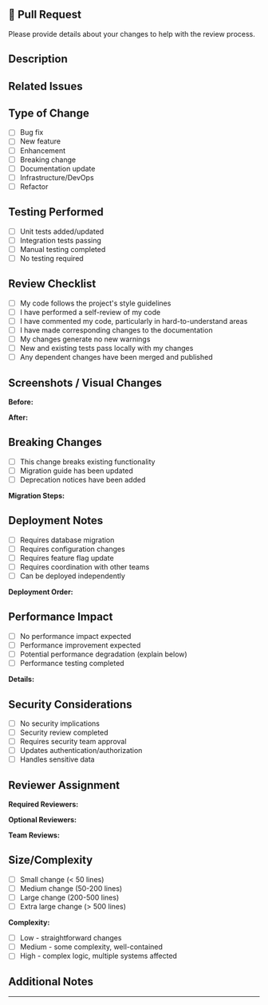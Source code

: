 ## 📝 Pull Request

Please provide details about your changes to help with the review process.

## Description
<!-- Provide a brief description of the changes in this PR -->
<!-- Example: Implement user authentication API with JWT tokens and role-based access control -->



## Related Issues
<!-- Link to any related issues -->
<!-- Format: Fixes #123, Addresses #456, Closes #789 -->



## Type of Change
<!-- Please delete options that are not relevant -->
- [ ] Bug fix
- [ ] New feature  
- [ ] Enhancement
- [ ] Breaking change
- [ ] Documentation update
- [ ] Infrastructure/DevOps
- [ ] Refactor

## Testing Performed
<!-- What testing have you done? -->
- [ ] Unit tests added/updated
- [ ] Integration tests passing
- [ ] Manual testing completed
- [ ] No testing required

## Review Checklist
<!-- Confirm you've completed these steps -->
- [ ] My code follows the project's style guidelines
- [ ] I have performed a self-review of my code
- [ ] I have commented my code, particularly in hard-to-understand areas
- [ ] I have made corresponding changes to the documentation
- [ ] My changes generate no new warnings
- [ ] New and existing tests pass locally with my changes
- [ ] Any dependent changes have been merged and published

## Screenshots / Visual Changes
<!-- If your changes affect the UI, please provide before/after screenshots -->
<!-- Delete this section if not applicable -->

**Before:**
<!-- Screenshot or description of current state -->

**After:**
<!-- Screenshot or description of new state -->

## Breaking Changes
<!-- List any breaking changes and migration steps required -->
<!-- Delete this section if no breaking changes -->

- [ ] This change breaks existing functionality
- [ ] Migration guide has been updated
- [ ] Deprecation notices have been added

**Migration Steps:**
<!-- Provide step-by-step migration instructions if applicable -->

## Deployment Notes
<!-- Special deployment considerations -->
<!-- Delete this section if standard deployment applies -->

- [ ] Requires database migration
- [ ] Requires configuration changes
- [ ] Requires feature flag update
- [ ] Requires coordination with other teams
- [ ] Can be deployed independently

**Deployment Order:**
<!-- If specific deployment sequence is required -->

## Performance Impact
<!-- Describe any performance implications -->
<!-- Delete this section if no performance impact -->

- [ ] No performance impact expected
- [ ] Performance improvement expected
- [ ] Potential performance degradation (explain below)
- [ ] Performance testing completed

**Details:**
<!-- Explain performance changes, benchmarks, or testing results -->

## Security Considerations
<!-- Any security implications or changes -->
<!-- Delete this section if no security implications -->

- [ ] No security implications
- [ ] Security review completed
- [ ] Requires security team approval
- [ ] Updates authentication/authorization
- [ ] Handles sensitive data

## Reviewer Assignment
<!-- Tag relevant reviewers or teams -->
<!-- Delete this section if not needed -->

**Required Reviewers:**
<!-- @mention specific people who must review -->

**Optional Reviewers:**
<!-- @mention people who should be aware -->

**Team Reviews:**
<!-- @mention teams that should review -->

## Size/Complexity
<!-- Help reviewers understand the scope -->

- [ ] Small change (< 50 lines)
- [ ] Medium change (50-200 lines)
- [ ] Large change (200-500 lines)
- [ ] Extra large change (> 500 lines)

**Complexity:**
- [ ] Low - straightforward changes
- [ ] Medium - some complexity, well-contained
- [ ] High - complex logic, multiple systems affected

## Additional Notes
<!-- Any additional information for reviewers -->
<!-- Examples: Database migration required, feature flag enabled, API breaking change requires coordination -->
<!-- Special considerations, deployment notes, breaking changes, etc. -->



---
<!-- 
This template helps ensure consistency and thoroughness in pull request descriptions.
Please fill out all relevant sections and remove any that don't apply to your changes.
Delete entire sections that are not relevant to keep the PR description clean.
-->